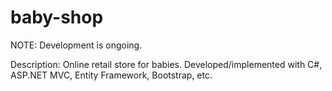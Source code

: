 # baby-shop

NOTE: Development is ongoing.

Description: Online retail store for babies. Developed/implemented with C#, ASP.NET MVC, Entity Framework, Bootstrap, etc.
